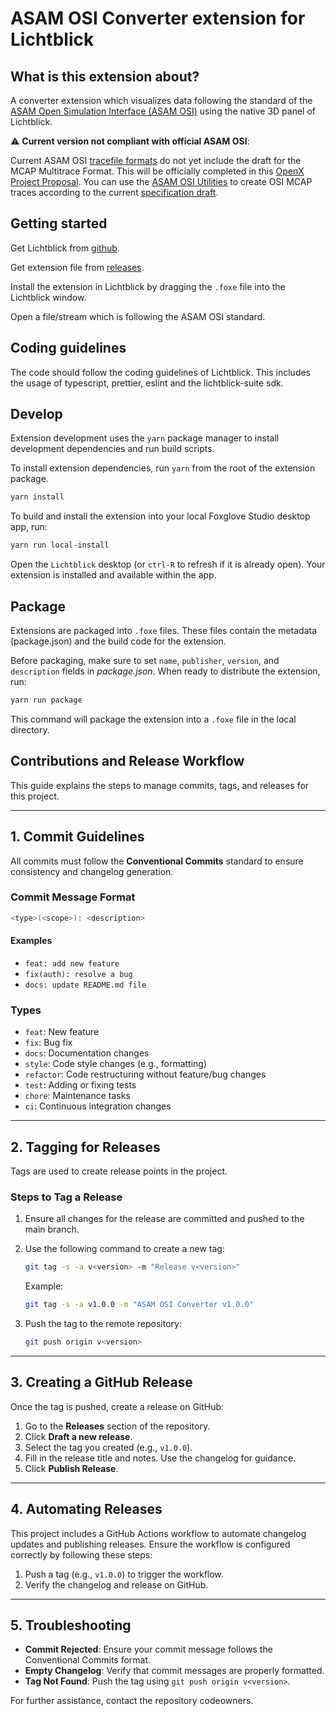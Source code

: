 # ASAM OSI Converter extension for Lichtblick

## What is this extension about?

A converter extension which visualizes data following the standard of the [ASAM Open Simulation Interface (ASAM OSI)](https://www.asam.net/standards/detail/osi/) using the native 3D panel of Lichtblick.

:warning: **Current version not compliant with official ASAM OSI**:

Current ASAM OSI [tracefile formats](https://opensimulationinterface.github.io/osi-antora-generator/asamosi/latest/interface/architecture/trace_file_formats.html) do not yet include the draft for the MCAP Multitrace Format. This will be officially completed in this [OpenX Project Proposal](https://code.asam.net/simulation/openx/-/issues/17). You can use the [ASAM OSI Utilities](https://github.com/Lichtblick-Suite/asam-osi-utilities/blob/main/examples/convert_osi2mcap.cpp) to create OSI MCAP traces according to the current [specification draft](https://github.com/OpenSimulationInterface/open-simulation-interface/pull/841).

## Getting started

Get Lichtblick from [github](https://github.com/Lichtblick-Suite/lichtblick/releases).

Get extension file from [releases](https://github.com/Lichtblick-Suite/asam-osi-converter/releases).

Install the extension in Lichtblick by dragging the `.foxe` file into the Lichtblick window.

Open a file/stream which is following the ASAM OSI standard.

## Coding guidelines

The code should follow the coding guidelines of Lichtblick. This includes the usage of typescript, prettier, eslint and the lichtblick-suite sdk.

## Develop

Extension development uses the `yarn` package manager to install development dependencies and run build scripts.

To install extension dependencies, run `yarn` from the root of the extension package.

```sh
yarn install
```

To build and install the extension into your local Foxglove Studio desktop app, run:

```sh
yarn run local-install
```

Open the `Lichtblick` desktop (or `ctrl-R` to refresh if it is already open). Your extension is installed and available within the app.

## Package

Extensions are packaged into `.foxe` files. These files contain the metadata (package.json) and the build code for the extension.

Before packaging, make sure to set `name`, `publisher`, `version`, and `description` fields in _package.json_. When ready to distribute the extension, run:

```sh
yarn run package
```

This command will package the extension into a `.foxe` file in the local directory.

## Contributions and Release Workflow

This guide explains the steps to manage commits, tags, and releases for this project.

---

## **1. Commit Guidelines**

All commits must follow the **Conventional Commits** standard to ensure consistency and changelog generation.

### Commit Message Format

```bash
<type>(<scope>): <description>
```

#### Examples

- `feat: add new feature`
- `fix(auth): resolve a bug`
- `docs: update README.md file`

### Types

- `feat`: New feature
- `fix`: Bug fix
- `docs`: Documentation changes
- `style`: Code style changes (e.g., formatting)
- `refactor`: Code restructuring without feature/bug changes
- `test`: Adding or fixing tests
- `chore`: Maintenance tasks
- `ci`: Continuous integration changes

---

## **2. Tagging for Releases**

Tags are used to create release points in the project.

### Steps to Tag a Release

1. Ensure all changes for the release are committed and pushed to the main branch.
2. Use the following command to create a new tag:

   ```bash
   git tag -s -a v<version> -m "Release v<version>"
   ```

   Example:

   ```bash
   git tag -s -a v1.0.0 -m "ASAM OSI Converter v1.0.0"
   ```

3. Push the tag to the remote repository:

   ```bash
   git push origin v<version>
   ```

---

## **3. Creating a GitHub Release**

Once the tag is pushed, create a release on GitHub:

1. Go to the **Releases** section of the repository.
2. Click **Draft a new release**.
3. Select the tag you created (e.g., `v1.0.0`).
4. Fill in the release title and notes. Use the changelog for guidance.
5. Click **Publish Release**.

---

## **4. Automating Releases**

This project includes a GitHub Actions workflow to automate changelog updates and publishing releases. Ensure the workflow is configured correctly by following these steps:

1. Push a tag (e.g., `v1.0.0`) to trigger the workflow.
2. Verify the changelog and release on GitHub.

---

## **5. Troubleshooting**

- **Commit Rejected**: Ensure your commit message follows the Conventional Commits format.
- **Empty Changelog**: Verify that commit messages are properly formatted.
- **Tag Not Found**: Push the tag using `git push origin v<version>`.

For further assistance, contact the repository codeowners.
